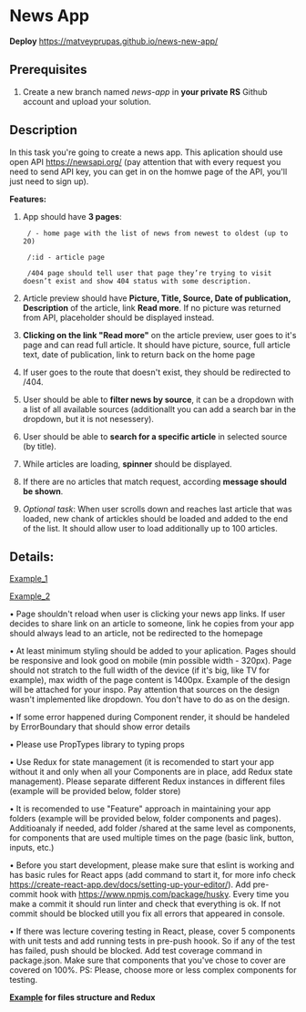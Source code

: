 # News App

**Deploy** https://matveyprupas.github.io/news-new-app/

## Prerequisites

1. Create a new branch named _news-app_ in **your private RS** Github account and upload your solution.

## Description

In this task you're going to create a news app. This aplication should use open API https://newsapi.org/ (pay attention that with every request you need to send API key, you can get in on the homwe page of the API, you'll just need to sign up).

**Features:**

1.  App should have **3 pages**:

         / - home page with the list of news from newest to oldest (up to 20)

         /:id - article page

         /404 page should tell user that page they’re trying to visit doesn’t exist and show 404 status with some description.

2.  Article preview should have **Picture, Title, Source, Date of publication, Description** of the article, link **Read more**. If no picture was returned from API, placeholder should be displayed instead.
3.  **Clicking on the link "Read more"** on the article preview, user goes to it's page and can read full article. It should have picture, source, full article text, date of publication, link to return back on the home page
4.  If user goes to the route that doesn't exist, they should be redirected to /404.
5.  User should be able to **filter news by source**, it can be a dropdown with a list of all available sources (additionallt you can add a search bar in the dropdown, but it is not nesessery).
6.  User should be able to **search for a specific article** in selected source (by title).
7.  While articles are loading, **spinner** should be displayed.
8.  If there are no articles that match request, according **message should be shown**.
9.  _Optional task_: When user scrolls down and reaches last article that was loaded, new chank of artickles should be loaded and added to the end of the list. It should allow user to load additionally up to 100 articles.

## Details:

[Example_1](https://github.com/rolling-scopes-school/tasks/blob/master/tasks/react-LT/images/Example-1.png)

[Example_2](https://github.com/rolling-scopes-school/tasks/blob/master/tasks/react-LT/images/Example-2.png)

• Page shouldn't reload when user is clicking your news app links. If user decides to share link on an article to someone, link he copies from your app should always lead to an article, not be redirected to the homepage

• At least minimum styling should be added to your aplication. Pages should be responsive and look good on mobile (min possible width - 320px). Page should not stratch to the full width of the device (if it's big, like TV for example), max width of the page content is 1400px. Example of the design will be attached for your inspo. Pay attention that sources on the design wasn't implemented like dropdown. You don't have to do as on the design.

• If some error happened during Component render, it should be handeled by ErrorBoundary that should show error details

• Please use PropTypes library to typing props

• Use Redux for state management (it is recomended to start your app without it and only when all your Components are in place, add Redux state management). Please separate different Redux instances in different files (example will be provided below, folder store)

• It is recomended to use "Feature" approach in maintaining your app folders (example will be provided below, folder components and pages). Additioanaly if needed, add folder /shared at the same level as components, for components that are used multiple times on the page (basic link, button, inputs, etc.)

• Before you start development, please make sure that eslint is working and has basic rules for React apps (add command to start it, for more info check https://create-react-app.dev/docs/setting-up-your-editor/). Add pre-commit hook with https://www.npmjs.com/package/husky. Every time you make a commit it should run linter and check that everything is ok. If not commit should be blocked utill you fix all errors that appeared in console.

• If there was lecture covering testing in React, please, cover 5 components with unit tests and add running tests in pre-push hoook. So if any of the test has failed, push should be blocked. Add test coverage command in package.json. Make sure that components that you've chose to cover are covered on 100%. PS: Please, choose more or less complex components for testing.

**[Example](https://github.com/elkinny/React-to-do/tree/without-login-with-redux) for files structure and Redux**
